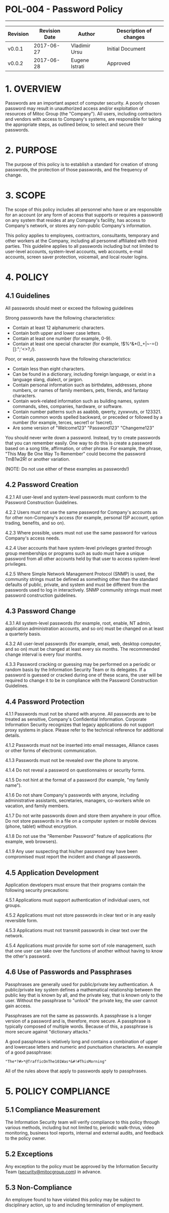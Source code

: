 # POL-004 - Password Policy
---------------------------


Revision | Revision Date | Author | Description of changes
-------- | ------------- | ------ | ----------------------
v0.0.1 | 2017-06-27 | Vladimir Ursu | Initial Document
v0.0.2 | 2017-06-28 | Eugene Istrati | Approved


# 1. OVERVIEW

Passwords are an important aspect of computer security. A poorly chosen
password may result in unauthorized access and/or exploitation of resources of
Mitoc Group (the "Company"). All users, including contractors and vendors with
access to Company's systems, are responsible for taking the appropriate steps,
as outlined below, to select and secure their passwords.


# 2. PURPOSE

The purpose of this policy is to establish a standard for creation of strong
passwords, the protection of those passwords, and the frequency of change.


# 3. SCOPE

The scope of this policy includes all personnel who have or are responsible
for an account (or any form of access that supports or requires a password) on
any system that resides at any Company's facility, has access to Company's
network, or stores any non-public Company's information.

This policy applies to employees, contractors, consultants, temporary and other
workers at the Company, including all personnel affiliated with third parties.
This guideline applies to all passwords including but not limited to user-level
accounts, system-level accounts, web accounts, e-mail accounts, screen saver
protection, voicemail, and local router logins.


# 4. POLICY 

##    4.1 Guidelines

All passwords should meet or exceed the following guidelines

Strong passwords have the following characteristics: 

*	Contain at least 12 alphanumeric characters.
*	Contain both upper and lower case letters.
*	Contain at least one number (for example, 0-9).
*	Contain at least one special character (for example,
!$%^&*()_+|~-=\{}[]:";'<>?,/).

Poor, or weak, passwords have the following characteristics: 
    
*	Contain less than eight characters.
*	Can be found in a dictionary, including foreign language, or exist in a
language slang, dialect, or jargon.
*	Contain personal information such as birthdates, addresses, phone numbers,
or names of family members, pets, friends, and fantasy characters.
*	Contain work-related information such as building names, system commands,
sites, companies, hardware, or software.
*	Contain number patterns such as aaabbb, qwerty, zyxwvuts, or 123321.
*	Contain common words spelled backward, or preceded or followed by a number
(for example, terces, secret1 or 1secret).
*	Are some version of "Welcome123" "Password123" "Changeme123"

You should never write down a password. Instead, try to create passwords that
you can remember easily. One way to do this is create a password based on a
song title, affirmation, or other phrase. For example, the phrase, "This May Be
One Way To Remember" could become the password TmB1w2R! or another variation.

(NOTE: Do not use either of these examples as passwords!)

##    4.2 Password Creation 

4.2.1	All user-level and system-level passwords must conform to the Password
Construction Guidelines.

4.2.2	Users must not use the same password for Company's accounts as for
other non-Company's access (for example, personal ISP account, option trading,
benefits, and so on).

4.2.3	Where possible, users must not use the same password for various
Company's access needs.

4.2.4	User accounts that have system-level privileges granted through group
memberships or programs such as sudo must have a unique password from all other
accounts held by that user to access system-level privileges.

4.2.5	Where Simple Network Management Protocol (SNMP) is used, the community
strings must be defined as something other than the standard defaults of
public, private, and system and must be different from the passwords used to
log in interactively. SNMP community strings must meet password construction
guidelines.

##    4.3 Password Change

4.3.1	All system-level passwords (for example, root, enable, NT admin,
application administration accounts, and so on) must be changed on at least a
quarterly basis.

4.3.2	All user-level passwords (for example, email, web, desktop computer,
and so on) must be changed at least every six months. The recommended change
interval is every four months.

4.3.3	Password cracking or guessing may be performed on a periodic or random
basis by the Information Security Team or its delegates. If a password is
guessed or cracked during one of these scans, the user will be required to
change it to be in compliance with the Password Construction Guidelines.

##    4.4 Password Protection 

4.1.1	Passwords must not be shared with anyone. All passwords are to be
treated as sensitive, Company's Confidential Information. Corporate Information
Security recognizes that legacy applications do not support proxy systems in
place. Please refer to the technical reference for additional details.

4.1.2	Passwords must not be inserted into email messages, Alliance cases or
other forms of electronic communication.

4.1.3	Passwords must not be revealed over the phone to anyone.

4.1.4	Do not reveal a password on questionnaires or security forms.

4.1.5	Do not hint at the format of a password (for example, "my family name").

4.1.6	Do not share Company's passwords with anyone, including administrative
assistants, secretaries, managers, co-workers while on vacation, and family
members.

4.1.7	Do not write passwords down and store them anywhere in your office. Do
not store passwords in a file on a computer system or mobile devices (phone,
tablet) without encryption.

4.1.8	Do not use the "Remember Password" feature of applications
(for example, web browsers).

4.1.9	Any user suspecting that his/her password may have been compromised
must report the incident and change all passwords.

##    4.5 Application Development

Application developers must ensure that their programs contain the following
security precautions:

4.5.1	Applications must support authentication of individual users,
not groups.

4.5.2	Applications must not store passwords in clear text or in any easily
reversible form.

4.5.3	Applications must not transmit passwords in clear text over the network.

4.5.4	Applications must provide for some sort of role management, such that
one user can take over the functions of another without having to know the
other's password.

##    4.6 Use of Passwords and Passphrases

Passphrases are generally used for public/private key authentication.
A public/private key system defines a mathematical relationship between the
public key that is known by all, and the private key, that is known only to
the user. Without the passphrase to "unlock" the private key, the user cannot
gain access.

Passphrases are not the same as passwords. A passphrase is a longer version
of a password and is, therefore, more secure. A passphrase is typically
composed of multiple words. Because of this, a passphrase is more secure
against "dictionary attacks."

A good passphrase is relatively long and contains a combination of upper and
lowercase letters and numeric and punctuation characters. An example of a
good passphrase:

	"The*?#>*@TrafficOnThe101Was*&#!#ThisMorning" 

All of the rules above that apply to passwords apply to passphrases.


# 5. POLICY COMPLIANCE 

## 5.1 Compliance Measurement

The Information Security team will verify compliance to this policy through
various methods, including but not limited to, periodic walk-thrus, video
monitoring, business tool reports, internal and external audits, and feedback
to the policy owner.

## 5.2 Exceptions

Any exception to the policy must be approved by the Information Security Team
(security@mitocgroup.com) in advance.

## 5.3 Non-Compliance

An employee found to have violated this policy may be subject to disciplinary
action, up to and including termination of employment.
